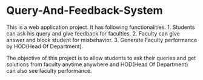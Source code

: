 # Query-And-Feedback-System
This is a web application project. It has following functionalities. 
     1. Students can ask his query and give feedback for faculties.
     2. Faculty can give answer and block student for misbehavior. 
     3. Generate Faculty performance by HOD(Head Of Department).  

The objective of this project is to allow students to ask their queries and get solutions from faculty anytime anywhere and HOD(Head Of Department) can also see faculty performance.
